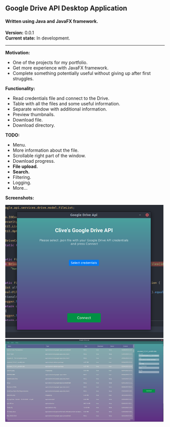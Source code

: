 ## Google Drive API Desktop Application
#### Written using Java and JavaFX framework.

**Version:** 0.0.1
<br>**Current state:** In development. 

------------

**Motivation:**
- One of the projects for my portfolio. 
- Get more experience with JavaFX framework.
- Complete something potentially useful without giving up after first struggles.


**Functionality:**
- Read credentials file and connect to the Drive.
- Table with all the files and some useful information. 
- Separate window with additional information.
- Preview thumbnails.
- Download file.
- Download directory.

**TODO:**
- Menu. 
- More information about the file.
- Scrollable right part of the window.
- Download progress.
- **File upload.**
- **Search.**
- Filtering.
- Logging.
- More...

**Screenshots:**

<img src="https://github.com/clivelewis/gdriveapifx/blob/master/Auth_0.0.1.png" width="500">
<img src="https://github.com/clivelewis/gdriveapifx/blob/master/Main_full_0.0.1.png" width="500">

